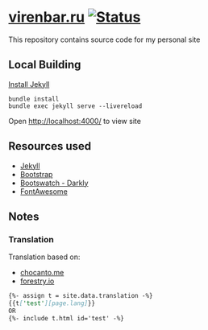 # [virenbar.ru](virenbar.github.io) [![Status](https://img.shields.io/github/workflow/status/Virenbar/virenbar.github.io/Deploy%20Jekyll%20site%20to%20Pages?label=Status&logo=github)](https://github.com/Virenbar/virenbar.github.io/actions/workflows/publish.yml)

This repository contains source code for my personal site

## Local Building

[Install Jekyll](https://jekyllrb.com/docs/installation/)

```console
bundle install
bundle exec jekyll serve --livereload
```

Open <http://localhost:4000/> to view site

## Resources used

* [Jekyll](https://jekyllrb.com/)
* [Bootstrap](https://getbootstrap.com/)
* [Bootswatch - Darkly](https://bootswatch.com/darkly/)
* [FontAwesome](https://fontawesome.com/)

## Notes

### Translation

Translation based on:

* [chocanto.me](http://chocanto.me/2016/04/16/jekyll-multilingual.html)
* [forestry.io](https://forestry.io/blog/creating-a-multilingual-blog-with-jekyll/#create-data-files-for-translations-and-language-metadata)

```md
{%- assign t = site.data.translation -%}
{{t['test'][page.lang]}}
OR
{%- include t.html id='test' -%}
```
